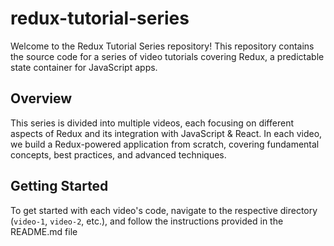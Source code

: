# redux-tutorial-series

Welcome to the Redux Tutorial Series repository! This repository contains the source code for a series of video tutorials covering Redux, a predictable state container for JavaScript apps.

## Overview

This series is divided into multiple videos, each focusing on different aspects of Redux and its integration with JavaScript & React. In each video, we build a Redux-powered application from scratch, covering fundamental concepts, best practices, and advanced techniques.

## Getting Started

To get started with each video's code, navigate to the respective directory (`video-1`, `video-2`, etc.), and follow the instructions provided in the README.md file
